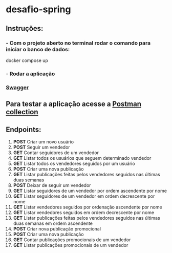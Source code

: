# desafio-spring
<h2>Instruções:</h2>

<h3>- Com o projeto aberto no terminal rodar o comando para iniciar o banco de dados:</h3>

docker compose up


<h3>- Rodar a aplicação</h3>

<h3><a href="http://localhost:8080/swagger-ui.html#"/>Swagger</a><h3>

<h2>Para testar a aplicação acesse a <a href="https://www.getpostman.com/collections/348962ebf4c6610ed5c0">Postman collection</a></h2>

<h2>Endpoints:</h2>
<ol>
<li><b>POST</b> Criar um novo usuário</li>
<li><b>POST</b> Seguir um vendedor</li>
<li><b>GET</b> Contar seguidores de um vendedor</li>
<li><b>GET</b> Listar todos os usuários que seguem determinado vendedor</li>
<li><b>GET</b> Listar todos os vendedores seguidos por um usuário</li>
<li><b>POST</b> Criar uma nova publicação</li>
<li><b>GET</b> Listar publicações feitas pelos vendedores seguidos nas últimas duas semanas</li>
<li><b>POST</b> Deixar de seguir um vendedor</li>
<li><b>GET</b> Listar seguidores de um vendedor por ordem ascendente por nome</li>
<li><b>GET</b> Listar seguidores de um vendedor em ordem decrescente por nome</li>
<li><b>GET</b> Listar vendedores seguidos por ordenação ascendente por nome</li>
<li><b>GET</b> Listar vendedores seguidos em ordem decrescente por nome</li>
<li><b>GET</b> Listar publicações feitas pelos vendedores seguidos nas últimas duas semanas em ordem ascendente</li>
<li><b>POST</b> Criar nova publicação promocional</li>
<li><b>POST</b> Criar uma nova publicação</li>
<li><b>GET</b> Contar publicações promocionais de um vendedor</li>
<li><b>GET</b> Listar publicações promocionais de um vendedor</li>
</ol>
